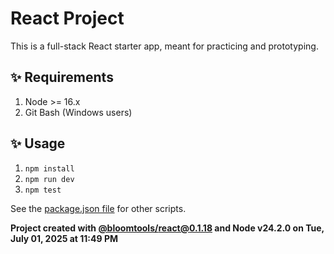 # React Project

This is a full-stack React starter app, meant for practicing and prototyping.

## ✨ Requirements

1. Node >= 16.x
2. Git Bash (Windows users)

## ✨ Usage

1. `npm install`
2. `npm run dev`
3. `npm test`

See the [package.json file](./package.json) for other scripts.

**Project created with [@bloomtools/react@0.1.18](https://github.com/bloominstituteoftechnology/npm-tools-react) and Node v24.2.0 on Tue, July 01, 2025 at 11:49 PM**
